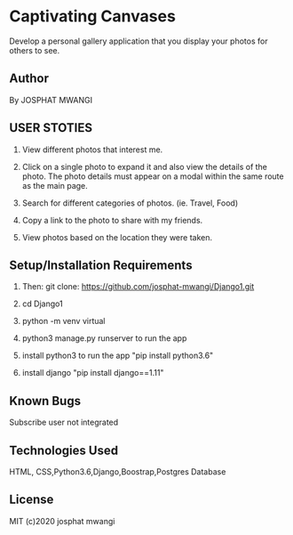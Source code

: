 # Captivating Canvases

Develop a personal gallery application that you display your photos for others to see.

## Author

By JOSPHAT MWANGI

## USER STOTIES

1. View different photos that interest me.

2. Click on a single photo to expand it and also view the details of the photo. The photo details must appear on a modal within the same route as the main page.

3. Search for different categories of photos. (ie. Travel, Food)

4. Copy a link to the photo to share with my friends.

5. View photos based on the location they were taken.

## Setup/Installation Requirements

1. Then: git clone:  https://github.com/josphat-mwangi/Django1.git

2. cd Django1

3. python -m venv virtual

4. python3 manage.py runserver to run the app

5. install python3 to run the app "pip install python3.6"

6. install django  "pip install django==1.11"

## Known Bugs

Subscribe user not integrated

## Technologies Used

HTML, CSS,Python3.6,Django,Boostrap,Postgres Database

## License

MIT (c)2020 josphat mwangi
